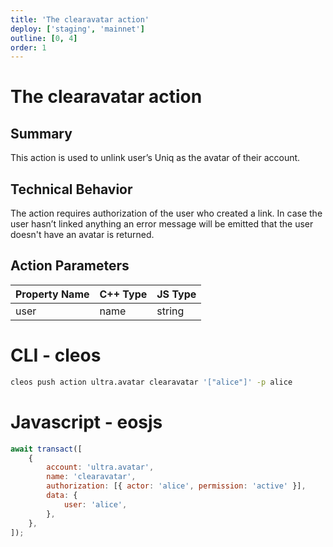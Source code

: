 ```yaml
---
title: 'The clearavatar action'
deploy: ['staging', 'mainnet']
outline: [0, 4]
order: 1
---
```


# The clearavatar action

## Summary

This action is used to unlink user’s Uniq as the avatar of their account.

## Technical Behavior

The action requires authorization of the user who created a link. In case the user hasn’t linked anything an error message will be emitted that the user doesn't have an avatar is returned.

## Action Parameters

| Property Name | C++ Type | JS Type |
| ------------- | -------- | ------- |
| user          | name     | string  |

# CLI - cleos

```bash
cleos push action ultra.avatar clearavatar '["alice"]' -p alice
```

# Javascript - eosjs

```js
await transact([
    {
        account: 'ultra.avatar',
        name: 'clearavatar',
        authorization: [{ actor: 'alice', permission: 'active' }],
        data: {
            user: 'alice',
        },
    },
]);
```
